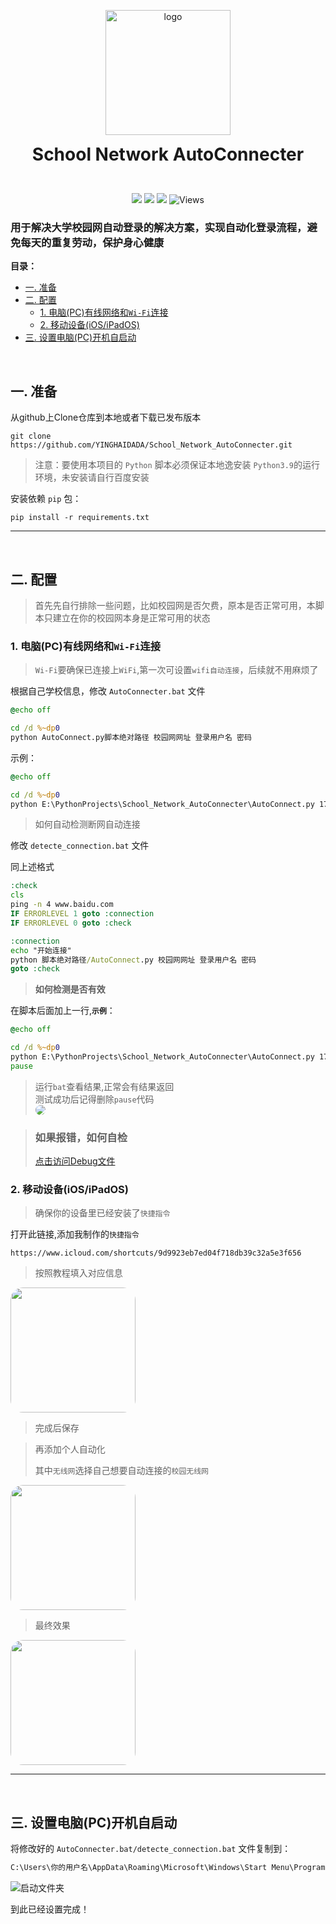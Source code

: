<p align="center">
  <img width="200" src="doc/img/logo.png" alt="logo">
  <h1 align="center" style="margin: 0 auto 0 auto;">School Network AutoConnecter</h1>
</p>
<br>
<p align="center">
  <img src="https://img.shields.io/github/contributors/yinghaidada/School_Network_AutoConnecter?color=0088f&style=for-the-badge&logo=github">
  <img src="https://img.shields.io/github/issues/yinghaidada/School_Network_AutoConnecter?color=4682f2&style=for-the-badge&logo=github">
  <img src="https://img.shields.io/github/stars/yinghaidada/School_Network_AutoConnecter?color=f7bb05&style=for-the-badge&logo=github">
  <img alt="Views" src="https://komarev.com/ghpvc/?username=School-Network-AutoConnecter&color=22d495&label=Views&style=for-the-badge">
<p>

### 用于解决大学校园网自动登录的解决方案，实现自动化登录流程，避免每天的重复劳动，保护身心健康

**目录：**
- [一. 准备](#一-准备)
- [二. 配置](#二-配置)
  - [1. 电脑(PC)有线网络和`Wi-Fi`连接](#1-电脑pc有线网络和wi-fi连接)
  - [2. 移动设备(iOS/iPadOS)](#2-移动设备iosipados)
- [三. 设置电脑(PC)开机自启动](#三-设置电脑pc开机自启动)

<br>

## 一. 准备
从github上Clone仓库到本地或者下载已发布版本
```Power shell
git clone https://github.com/YINGHAIDADA/School_Network_AutoConnecter.git
```
> 注意：要使用本项目的 `Python` 脚本必须保证本地逸安装 `Python3.9`的运行环境，未安装请自行百度安装

安装依赖 `pip` 包：
```Power shell
pip install -r requirements.txt
```
---
<br>

## 二. 配置

> 首先先自行排除一些问题，比如校园网是否欠费，原本是否正常可用，本脚本只建立在你的校园网本身是正常可用的状态

### 1. 电脑(PC)有线网络和`Wi-Fi`连接
> `Wi-Fi`要确保已连接上`WiFi`,第一次可设置`wifi自动连接`，后续就不用麻烦了

根据自己学校信息，修改 `AutoConnecter.bat` 文件
```bat
@echo off

cd /d %~dp0
python AutoConnect.py脚本绝对路径 校园网网址 登录用户名 密码
```
示例：
```bat
@echo off

cd /d %~dp0
python E:\PythonProjects\School_Network_AutoConnecter\AutoConnect.py 172.16.253.3 E204561 mima123456
```

> 如何自动检测断网自动连接

修改 `detecte_connection.bat` 文件  
  
同上述格式
```bat
:check
cls
ping -n 4 www.baidu.com
IF ERRORLEVEL 1 goto :connection
IF ERRORLEVEL 0 goto :check

:connection
echo "开始连接"
python 脚本绝对路径/AutoConnect.py 校园网网址 登录用户名 密码
goto :check
```


> **如何检测是否有效**

在脚本后面加上一行,**`示例`**：
```bat
@echo off

cd /d %~dp0
python E:\PythonProjects\School_Network_AutoConnecter\AutoConnect.py 172.16.253.3 E204561 mima123456
pause
```


> 运行`bat`查看结果,正常会有结果返回  
> 测试成功后记得删除`pause`代码  
> <img src="doc/img/loginned.png" style="border-radius:10px">
  
> ### 如果报错，如何自检
> [点击访问Debug文件](doc/debug.md)

### 2. 移动设备(iOS/iPadOS)

> 确保你的设备里已经安装了`快捷指令`

打开此链接,添加我制作的`快捷指令`

```url
https://www.icloud.com/shortcuts/9d9923eb7ed04f718db39c32a5e3f656
```
> 按照教程填入对应信息

<img src="doc/img/ios1.png" style="border-radius:20px;width:200px">

> 完成后保存

> 再添加个人自动化
> 
> 其中`无线网`选择自己想要自动连接的`校园无线网`

<img src="doc/img/ios2-s.gif" style="border-radius:20px;width:200px">

> 最终效果

<img src="doc/img/ios-s.gif" style="border-radius:20px;width:200px">


---
<br>

## 三. 设置电脑(PC)开机自启动

将修改好的 `AutoConnecter.bat/detecte_connection.bat` 文件复制到：
```cmd
C:\Users\你的用户名\AppData\Roaming\Microsoft\Windows\Start Menu\Programs\Startup
``` 
![启动文件夹](doc/img/1.png)

到此已经设置完成！
